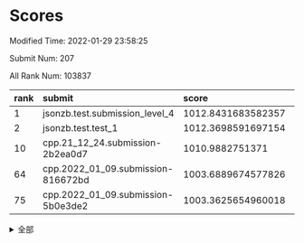 # Scores

Modified Time: 2022-01-29 23:58:25

Submit Num: 207

All Rank Num: 103837

| rank |               submit               |       score        |       sigma        | pk_num |
| :--- | :--------------------------------- | :----------------- | :----------------- | :----- |
| 1    | jsonzb.test.submission_level_4     | 1012.8431683582357 | 0.7871089708509603 | 2004   |
| 2    | jsonzb.test.test_1                 | 1012.3698591697154 | 0.7857662842787508 | 2006   |
| 10   | cpp.21_12_24.submission-2b2ea0d7   | 1010.9882751371    | 0.7873872994860667 | 2008   |
| 64   | cpp.2022_01_09.submission-816672bd | 1003.6889674577826 | 0.7221697805981607 | 2009   |
| 75   | cpp.2022_01_09.submission-5b0e3de2 | 1003.3625654960018 | 0.7143503147813492 | 2012   |


<details>
<summary>全部</summary>

| rank |                 submit                 |       score        |       sigma        | pk_num |
| :--- | :------------------------------------- | :----------------- | :----------------- | :----- |
| 1    | jsonzb.test.submission_level_4         | 1012.8431683582357 | 0.7871089708509603 | 2004   |
| 2    | jsonzb.test.test_1                     | 1012.3698591697154 | 0.7857662842787508 | 2006   |
| 3    | gobigger.level_3.submission_level_3_49 | 1012.0663880263905 | 0.7876055338847806 | 2004   |
| 4    | gobigger.level_3.submission_level_3_0  | 1011.8350052432336 | 0.7965131057906772 | 2007   |
| 5    | gobigger.level_3.submission_level_3_24 | 1011.4513236923035 | 0.7932012030630824 | 2003   |
| 6    | gobigger.level_3.submission_level_3_1  | 1011.252229433535  | 0.7496106882980069 | 2012   |
| 7    | gobigger.level_3.submission_level_3_23 | 1011.1744396730038 | 0.7722268188106737 | 2011   |
| 8    | gobigger.level_3.submission_level_3_46 | 1011.0693283901801 | 0.7960911950650477 | 2008   |
| 9    | gobigger.level_3.submission_level_3_41 | 1011.0015897305611 | 0.761528188346861  | 2006   |
| 10   | cpp.21_12_24.submission-2b2ea0d7       | 1010.9882751371    | 0.7873872994860667 | 2008   |
| 11   | gobigger.level_3.submission_level_3_38 | 1010.7616926256203 | 0.7508934791808262 | 2006   |
| 12   | gobigger.level_3.submission_level_3_22 | 1010.7251852516399 | 0.7509673741465094 | 2009   |
| 13   | gobigger.level_3.submission_level_3_32 | 1010.5831314029124 | 0.7557559269994433 | 2008   |
| 14   | gobigger.level_3.submission_level_3_42 | 1010.5118573301802 | 0.7788590829931765 | 2008   |
| 15   | gobigger.level_3.submission_level_3_9  | 1010.5118111607661 | 0.7648580341445834 | 2009   |
| 16   | gobigger.level_3.submission_level_3_31 | 1010.4898165683055 | 0.7686107730041194 | 2005   |
| 17   | gobigger.level_3.submission_level_3_18 | 1010.4662544571829 | 0.7609474085332248 | 2010   |
| 18   | gobigger.level_3.submission_level_3_3  | 1010.3950840867969 | 0.7678332958897798 | 2001   |
| 19   | gobigger.level_3.submission_level_3_39 | 1010.3927101590386 | 0.7812231634747767 | 2003   |
| 20   | gobigger.level_3.submission_level_3_5  | 1010.3600664991899 | 0.7419782040667643 | 2007   |
| 21   | gobigger.level_3.submission_level_3_34 | 1010.3246008489798 | 0.7349824394871077 | 2010   |
| 22   | gobigger.level_3.submission_level_3_45 | 1010.2131265148475 | 0.7404742819184731 | 2009   |
| 23   | gobigger.level_3.submission_level_3_12 | 1010.2004219064282 | 0.7791586078182756 | 2011   |
| 24   | gobigger.level_3.submission_level_3_26 | 1010.1775073915824 | 0.7546505749566502 | 2002   |
| 25   | gobigger.level_3.submission_level_3_7  | 1010.1758278473759 | 0.7470854941748973 | 2005   |
| 26   | gobigger.level_3.submission_level_3_8  | 1010.0887540946603 | 0.7619424905235015 | 2004   |
| 27   | gobigger.level_3.submission_level_3_27 | 1010.0517837709692 | 0.7667217188586889 | 2008   |
| 28   | gobigger.level_3.submission_level_3_48 | 1010.0228907708497 | 0.7508729760607535 | 2009   |
| 29   | gobigger.level_3.submission_level_3_35 | 1010.0182456368732 | 0.772075786400117  | 2007   |
| 30   | gobigger.level_3.submission_level_3_4  | 1009.7686143746356 | 0.7707676459689856 | 2007   |
| 31   | gobigger.level_3.submission_level_3_2  | 1009.7548066127142 | 0.756541155350091  | 2003   |
| 32   | gobigger.level_3.submission_level_3_40 | 1009.7391039377502 | 0.7409869698301491 | 2008   |
| 33   | gobigger.level_3.submission_level_3_43 | 1009.6717282657061 | 0.7478039540667002 | 2012   |
| 34   | gobigger.level_3.submission_level_3_21 | 1009.643291938461  | 0.7776578760648828 | 2006   |
| 35   | gobigger.level_3.submission_level_3_37 | 1009.6236773214923 | 0.7405975729714409 | 2009   |
| 36   | gobigger.level_3.submission_level_3_47 | 1009.5617393547042 | 0.759639499659526  | 2011   |
| 37   | gobigger.level_3.submission_level_3_29 | 1009.5358154743648 | 0.7882184394573958 | 2009   |
| 38   | gobigger.level_3.submission_level_3_30 | 1009.5283351921946 | 0.7462167264783394 | 2002   |
| 39   | gobigger.level_3.submission_level_3_28 | 1009.4004056228695 | 0.7412361180238987 | 2010   |
| 40   | gobigger.level_3.submission_level_3_25 | 1009.3746209350417 | 0.7695049031220206 | 2004   |
| 41   | gobigger.level_3.submission_level_3_13 | 1009.3424740862908 | 0.7503403496994788 | 2004   |
| 42   | gobigger.level_3.submission_level_3_6  | 1009.263018208189  | 0.7491575814870948 | 2006   |
| 43   | gobigger.level_3.submission_level_3_20 | 1009.2190809210377 | 0.7607181350007266 | 2009   |
| 44   | gobigger.level_3.submission_level_3_10 | 1009.1908806332859 | 0.7524219619660052 | 2005   |
| 45   | gobigger.level_3.submission_level_3_36 | 1009.1819844531389 | 0.752495230865706  | 2004   |
| 46   | gobigger.level_3.submission_level_3_19 | 1009.1238900552752 | 0.7503986147103561 | 2009   |
| 47   | gobigger.level_3.submission_level_3_16 | 1009.062110018389  | 0.7307547225376588 | 2006   |
| 48   | gobigger.level_3.submission_level_3_15 | 1008.9945584836847 | 0.7310500745939481 | 2002   |
| 49   | gobigger.level_3.submission_level_3_33 | 1008.9514099076908 | 0.7624182500080463 | 2006   |
| 50   | gobigger.level_3.submission_level_3_14 | 1008.8285234004285 | 0.763805218385642  | 2009   |
| 51   | gobigger.level_3.submission_level_3_44 | 1008.7514973952364 | 0.7379940191019098 | 2011   |
| 52   | gobigger.level_3.submission_level_3_11 | 1008.681597322759  | 0.762556686527285  | 2003   |
| 53   | gobigger.level_3.submission_level_3_17 | 1008.623861572801  | 0.7461715461380016 | 2007   |
| 54   | gobigger.level_1.submission_level_1_21 | 1005.5128422293726 | 0.7320257872870621 | 2014   |
| 55   | gobigger.level_1.submission_level_1_25 | 1004.8905598850534 | 0.70954172264661   | 2005   |
| 56   | gobigger.level_1.submission_level_1_15 | 1004.5127035707986 | 0.6995936139350403 | 2000   |
| 57   | gobigger.level_1.submission_level_1_20 | 1004.4083333635917 | 0.7140368669862637 | 2009   |
| 58   | gobigger.level_1.submission_level_1_49 | 1004.2409838248813 | 0.7258712787973257 | 2005   |
| 59   | gobigger.level_1.submission_level_1_40 | 1004.1906679560078 | 0.7151578869500148 | 2010   |
| 60   | gobigger.level_1.submission_level_1_48 | 1004.1034697074979 | 0.7175712228220125 | 1999   |
| 61   | gobigger.level_1.submission_level_1_23 | 1003.9413203281683 | 0.701798087992875  | 2001   |
| 62   | gobigger.level_1.submission_level_1_29 | 1003.8129081864897 | 0.7152724134092375 | 2004   |
| 63   | gobigger.level_1.submission_level_1_37 | 1003.7263972692077 | 0.7256949150772788 | 2004   |
| 64   | cpp.2022_01_09.submission-816672bd     | 1003.6889674577826 | 0.7221697805981607 | 2009   |
| 65   | gobigger.level_1.submission_level_1_17 | 1003.6806838445734 | 0.7271277939277271 | 2004   |
| 66   | gobigger.level_1.submission_level_1_22 | 1003.6778252432201 | 0.7130064903500476 | 2008   |
| 67   | gobigger.level_1.submission_level_1_12 | 1003.6589658267964 | 0.7278713900229833 | 2006   |
| 68   | gobigger.level_1.submission_level_1_27 | 1003.651098185854  | 0.7262119061274414 | 2005   |
| 69   | gobigger.level_1.submission_level_1_33 | 1003.6375123324264 | 0.7336332909896345 | 2005   |
| 70   | gobigger.level_1.submission_level_1_42 | 1003.5706432324048 | 0.7213894698095314 | 2009   |
| 71   | gobigger.level_1.submission_level_1_18 | 1003.5390676083465 | 0.7204420771800799 | 2005   |
| 72   | gobigger.level_1.submission_level_1_44 | 1003.4659267453567 | 0.7222797186435775 | 2009   |
| 73   | gobigger.level_1.submission_level_1_47 | 1003.3957940344535 | 0.7083384259127615 | 2008   |
| 74   | gobigger.level_1.submission_level_1_6  | 1003.3651270844549 | 0.711732725669054  | 2008   |
| 75   | cpp.2022_01_09.submission-5b0e3de2     | 1003.3625654960018 | 0.7143503147813492 | 2012   |
| 76   | gobigger.level_1.submission_level_1_28 | 1003.2571548402401 | 0.7145982521363757 | 2009   |
| 77   | gobigger.level_1.submission_level_1_5  | 1003.2304305448909 | 0.719050525394459  | 2004   |
| 78   | gobigger.level_1.submission_level_1_46 | 1003.2146656255002 | 0.7119929335660985 | 2003   |
| 79   | gobigger.level_1.submission_level_1_13 | 1003.1973657498075 | 0.7126092027991834 | 2006   |
| 80   | gobigger.level_1.submission_level_1_11 | 1003.1847322816458 | 0.6970606090942602 | 2006   |
| 81   | gobigger.level_1.submission_level_1_26 | 1003.144552773982  | 0.7163197123047207 | 2004   |
| 82   | gobigger.level_1.submission_level_1_9  | 1003.0881507929062 | 0.7225540967625771 | 2012   |
| 83   | gobigger.level_1.submission_level_1_1  | 1003.0743440595138 | 0.7071888194610738 | 2005   |
| 84   | gobigger.level_1.submission_level_1_35 | 1003.0593812623948 | 0.7164037580777194 | 2007   |
| 85   | gobigger.level_1.submission_level_1_41 | 1003.0393058766057 | 0.7133201546457418 | 2006   |
| 86   | gobigger.level_1.submission_level_1_4  | 1003.0333965192491 | 0.7179090373176399 | 2006   |
| 87   | gobigger.level_1.submission_level_1_39 | 1002.9544022744366 | 0.721312217569676  | 2008   |
| 88   | gobigger.level_1.submission_level_1_30 | 1002.8957054506423 | 0.7109247002363337 | 2010   |
| 89   | gobigger.level_1.submission_level_1_2  | 1002.7910102428237 | 0.7174466298820381 | 2005   |
| 90   | gobigger.level_1.submission_level_1_38 | 1002.6820367721433 | 0.719701335937229  | 2011   |
| 91   | gobigger.level_1.submission_level_1_19 | 1002.6631709288115 | 0.719112102454776  | 2009   |
| 92   | gobigger.level_1.submission_level_1_24 | 1002.6315608404125 | 0.7093059792057496 | 2011   |
| 93   | gobigger.level_1.submission_level_1_0  | 1002.5218948123099 | 0.7082204410437422 | 2005   |
| 94   | gobigger.level_1.submission_level_1_32 | 1002.51585217851   | 0.7150893680799068 | 2006   |
| 95   | gobigger.level_1.submission_level_1_43 | 1002.4430153186037 | 0.7139856709861899 | 2007   |
| 96   | gobigger.level_1.submission_level_1_10 | 1002.4187766137889 | 0.7133763540452943 | 2005   |
| 97   | gobigger.level_1.submission_level_1_34 | 1002.4100785840748 | 0.7014428138384061 | 2000   |
| 98   | gobigger.level_1.submission_level_1_16 | 1002.2808347578299 | 0.7209315192718365 | 2010   |
| 99   | gobigger.level_1.submission_level_1_7  | 1002.2495929101159 | 0.7147604187897513 | 1999   |
| 100  | gobigger.level_1.submission_level_1_14 | 1002.1614201664905 | 0.7096016497368065 | 2005   |
| 101  | gobigger.level_1.submission_level_1_45 | 1002.1440089538717 | 0.7102010624917021 | 1998   |
| 102  | gobigger.level_1.submission_level_1_36 | 1002.007762662415  | 0.7251738992911617 | 2007   |
| 103  | gobigger.level_1.submission_level_1_3  | 1001.6095514325668 | 0.7066335504176031 | 2006   |
| 104  | gobigger.level_1.submission_level_1_8  | 1001.3612439082    | 0.7038620492143716 | 2006   |
| 105  | gobigger.level_1.submission_level_1_31 | 1000.4946218736413 | 0.7235269790139032 | 2007   |
| 106  | gobigger.random.submission_random_19   | 997.5849246032045  | 0.709046860647569  | 2004   |
| 107  | gobigger.random.submission_random_15   | 997.2174622611207  | 0.701899783687543  | 2007   |
| 108  | gobigger.random.submission_random_3    | 997.0606804327775  | 0.7056294674179986 | 2007   |
| 109  | gobigger.random.submission_random_31   | 996.9672145875428  | 0.7144801102243    | 2006   |
| 110  | gobigger.random.submission_random_34   | 996.9363661300283  | 0.7155588400050408 | 2004   |
| 111  | gobigger.random.submission_random_10   | 996.9029064377222  | 0.7132700661162193 | 2011   |
| 112  | gobigger.random.submission_random_21   | 996.7900373479764  | 0.7070980597881715 | 2008   |
| 113  | gobigger.random.submission_random_43   | 996.6128928662695  | 0.7065628297520665 | 2004   |
| 114  | gobigger.random.submission_random_35   | 996.5636820435777  | 0.7130108240516728 | 2006   |
| 115  | gobigger.random.submission_random_47   | 996.4777039452435  | 0.7125152237829211 | 2009   |
| 116  | gobigger.random.submission_random_25   | 996.410054721938   | 0.7026804310291868 | 2005   |
| 117  | gobigger.random.submission_random_29   | 996.4027561744402  | 0.7098073301574556 | 2013   |
| 118  | gobigger.random.submission_random_49   | 996.3851094144263  | 0.7104815462350563 | 2012   |
| 119  | gobigger.random.submission_random_37   | 996.2438823562228  | 0.7029045541888325 | 2010   |
| 120  | gobigger.random.submission_random_44   | 996.2030565945723  | 0.7125314364763488 | 2008   |
| 121  | gobigger.random.submission_random_18   | 996.1516859261756  | 0.7017561538850421 | 2002   |
| 122  | gobigger.random.submission_random_38   | 996.1036626767228  | 0.7144426315831968 | 2007   |
| 123  | gobigger.random.submission_random_9    | 996.0756839615716  | 0.7103921061944314 | 2007   |
| 124  | gobigger.random.submission_random_4    | 996.0704999524222  | 0.7120933365031332 | 2005   |
| 125  | gobigger.random.submission_random_36   | 996.0428787509837  | 0.7095513491653396 | 2008   |
| 126  | gobigger.random.submission_random_40   | 996.029528281158   | 0.6953059061251364 | 2009   |
| 127  | gobigger.random.submission_random_39   | 996.0232079268521  | 0.7036189759661756 | 2004   |
| 128  | gobigger.random.submission_random_33   | 995.980806491896   | 0.7130857929122251 | 2007   |
| 129  | gobigger.random.submission_random_23   | 995.9803089760763  | 0.7053553519622167 | 2011   |
| 130  | gobigger.random.submission_random_7    | 995.9737184199647  | 0.7093079627663534 | 2007   |
| 131  | gobigger.random.submission_random_24   | 995.9432639075     | 0.7037448199352115 | 2004   |
| 132  | gobigger.random.submission_random_6    | 995.9044552893222  | 0.7206148428630872 | 2006   |
| 133  | gobigger.random.submission_random_27   | 995.8772575258688  | 0.7034807619131037 | 2008   |
| 134  | gobigger.random.submission_random_41   | 995.8053193010578  | 0.7257146113352544 | 2003   |
| 135  | gobigger.random.submission_random_16   | 995.7713599231078  | 0.7072759851551504 | 2009   |
| 136  | gobigger.random.submission_random_32   | 995.7317289366158  | 0.7108161155919255 | 2005   |
| 137  | gobigger.random.submission_random_22   | 995.6307982710257  | 0.7172464161792592 | 2007   |
| 138  | gobigger.random.submission_random_0    | 995.6011855981958  | 0.720220673450205  | 2005   |
| 139  | gobigger.random.submission_random_8    | 995.5924591648535  | 0.7077489779891177 | 2006   |
| 140  | gobigger.random.submission_random_26   | 995.5433886760005  | 0.6996417399142754 | 2001   |
| 141  | gobigger.random.submission_random_46   | 995.505695547758   | 0.7007778121276299 | 2004   |
| 142  | gobigger.random.submission_random_30   | 995.4688792721931  | 0.7079799605376856 | 2006   |
| 143  | gobigger.random.submission_random_17   | 995.451708702709   | 0.7123793418152065 | 2002   |
| 144  | gobigger.random.submission_random_11   | 995.3938282179934  | 0.7236869746803193 | 2004   |
| 145  | gobigger.random.submission_random_5    | 995.3900241331497  | 0.7031674858151555 | 2006   |
| 146  | gobigger.random.submission_random_45   | 995.3727916438413  | 0.7079231332134288 | 2010   |
| 147  | gobigger.random.submission_random_1    | 995.315878773649   | 0.7272705087214969 | 2004   |
| 148  | gobigger.random.submission_random_28   | 995.3149883302095  | 0.7037331045807518 | 2006   |
| 149  | gobigger.random.submission_random_2    | 995.2921580557912  | 0.7136084172830433 | 2006   |
| 150  | gobigger.random.submission_random_42   | 995.2725476122697  | 0.7110810860558221 | 2004   |
| 151  | gobigger.random.submission_random_48   | 995.1955636640785  | 0.7084511228966139 | 2009   |
| 152  | gobigger.random.submission_random_14   | 995.1097295653775  | 0.7140770190680186 | 2012   |
| 153  | gobigger.random.submission_random_12   | 995.097127222547   | 0.7152891722877333 | 2009   |
| 154  | gobigger.random.submission_random_20   | 994.8161539540189  | 0.7301842021187532 | 2009   |
| 155  | gobigger.random.submission_random_13   | 994.4846155115388  | 0.7294429479531792 | 2007   |
| 156  | gobigger.level_2.submission_level_2_29 | 993.9448930099566  | 0.7342723641528238 | 2004   |
| 157  | gobigger.level_2.submission_level_2_47 | 993.6941255746474  | 0.7265611885078873 | 2007   |
| 158  | gobigger.level_2.submission_level_2_9  | 993.5895437364466  | 0.716286707768738  | 2000   |
| 159  | gobigger.level_2.submission_level_2_12 | 993.4886256812332  | 0.7400333158916542 | 2003   |
| 160  | gobigger.level_2.submission_level_2_0  | 993.4751581816886  | 0.7321893184221437 | 2009   |
| 161  | gobigger.level_2.submission_level_2_17 | 993.2956742424215  | 0.7248736107443685 | 2008   |
| 162  | gobigger.level_2.submission_level_2_40 | 993.1866109746351  | 0.7410891717769641 | 2008   |
| 163  | gobigger.level_2.submission_level_2_25 | 993.1325719827648  | 0.7382800219046577 | 2005   |
| 164  | gobigger.level_2.submission_level_2_42 | 993.0505589626048  | 0.7222660112551629 | 2010   |
| 165  | gobigger.level_2.submission_level_2_46 | 993.0204068204143  | 0.731088651518798  | 2005   |
| 166  | gobigger.level_2.submission_level_2_15 | 992.9499437969253  | 0.7258745653813422 | 2010   |
| 167  | gobigger.level_2.submission_level_2_45 | 992.9449407631563  | 0.7264857598546766 | 2013   |
| 168  | gobigger.level_2.submission_level_2_24 | 992.8868569964027  | 0.7427703298404357 | 2006   |
| 169  | gobigger.level_2.submission_level_2_21 | 992.8430682999483  | 0.740704699585564  | 2005   |
| 170  | gobigger.level_2.submission_level_2_2  | 992.7956220317635  | 0.7585206089969924 | 2007   |
| 171  | gobigger.level_2.submission_level_2_27 | 992.7831087163355  | 0.7521310606764775 | 2005   |
| 172  | gobigger.level_2.submission_level_2_19 | 992.7382671864594  | 0.7356605155914292 | 2006   |
| 173  | gobigger.level_2.submission_level_2_36 | 992.5214973995824  | 0.7387810312360307 | 2007   |
| 174  | gobigger.level_2.submission_level_2_43 | 992.4419415829423  | 0.7651999917959166 | 2007   |
| 175  | gobigger.level_2.submission_level_2_41 | 992.4025157532517  | 0.7524899592791209 | 2006   |
| 176  | gobigger.level_2.submission_level_2_28 | 992.2950976599024  | 0.7410327248860844 | 2009   |
| 177  | gobigger.level_2.submission_level_2_1  | 992.2343796228131  | 0.7506218938408392 | 2014   |
| 178  | gobigger.level_2.submission_level_2_4  | 992.1435232586316  | 0.7331255084198438 | 2008   |
| 179  | gobigger.level_2.submission_level_2_8  | 992.0943651729428  | 0.749591304299406  | 2000   |
| 180  | gobigger.level_2.submission_level_2_37 | 992.0403504968289  | 0.7297565908626327 | 2008   |
| 181  | gobigger.level_2.submission_level_2_11 | 991.9916314515785  | 0.7390855100671784 | 2008   |
| 182  | gobigger.level_2.submission_level_2_22 | 991.9644351476534  | 0.7547038061489011 | 2002   |
| 183  | gobigger.level_2.submission_level_2_10 | 991.9480523675662  | 0.7442724348340112 | 2005   |
| 184  | gobigger.level_2.submission_level_2_49 | 991.9308594989725  | 0.7611345204672306 | 2007   |
| 185  | gobigger.level_2.submission_level_2_5  | 991.9068178230368  | 0.7421999895737044 | 2004   |
| 186  | gobigger.level_2.submission_level_2_14 | 991.8192983146217  | 0.7527851906641148 | 2012   |
| 187  | gobigger.level_2.submission_level_2_34 | 991.7902678928905  | 0.7711248273403862 | 2007   |
| 188  | gobigger.level_2.submission_level_2_13 | 991.7478799607203  | 0.7366262697861129 | 2009   |
| 189  | gobigger.level_2.submission_level_2_38 | 991.6125100796482  | 0.74888395548849   | 2005   |
| 190  | gobigger.level_2.submission_level_2_30 | 991.5780640004399  | 0.740311399494565  | 2006   |
| 191  | gobigger.level_2.submission_level_2_18 | 991.4853115522646  | 0.7520875347174703 | 2002   |
| 192  | gobigger.level_2.submission_level_2_33 | 991.4680056423038  | 0.761871389951696  | 2009   |
| 193  | gobigger.level_2.submission_level_2_39 | 991.4296331115254  | 0.7595914775704868 | 2013   |
| 194  | gobigger.level_2.submission_level_2_48 | 991.4156301501957  | 0.7415823212861573 | 2000   |
| 195  | gobigger.level_2.submission_level_2_23 | 991.2881375991293  | 0.7357165504061056 | 2008   |
| 196  | gobigger.level_2.submission_level_2_35 | 991.2739471163732  | 0.7509065718861507 | 2006   |
| 197  | gobigger.level_2.submission_level_2_3  | 991.1336851087902  | 0.7650721776839533 | 2004   |
| 198  | gobigger.level_2.submission_level_2_16 | 991.0996985686137  | 0.7500789415969235 | 2004   |
| 199  | gobigger.level_2.submission_level_2_7  | 991.0737047978037  | 0.7611382372970021 | 2010   |
| 200  | gobigger.level_2.submission_level_2_31 | 991.0501399667635  | 0.7569975164303485 | 2010   |
| 201  | gobigger.level_2.submission_level_2_20 | 991.0046748760786  | 0.7505936649996177 | 2004   |
| 202  | gobigger.level_2.submission_level_2_6  | 990.8224049624722  | 0.7763113604179077 | 2005   |
| 203  | gobigger.level_2.submission_level_2_44 | 990.651525378722   | 0.7630484246248932 | 2002   |
| 204  | gobigger.level_2.submission_level_2_26 | 990.2192411826306  | 0.7582433238798695 | 2009   |
| 205  | gobigger.level_2.submission_level_2_32 | 989.9842473952717  | 0.7761106943712228 | 2003   |
| 206  | gobigger.none.submission_none_0        | 977.7602911965452  | 1.4333450857190602 | 2007   |
| 207  | gobigger.none.submission_none_1        | 976.3649959769074  | 1.3767245948686164 | 2003   |

</details>